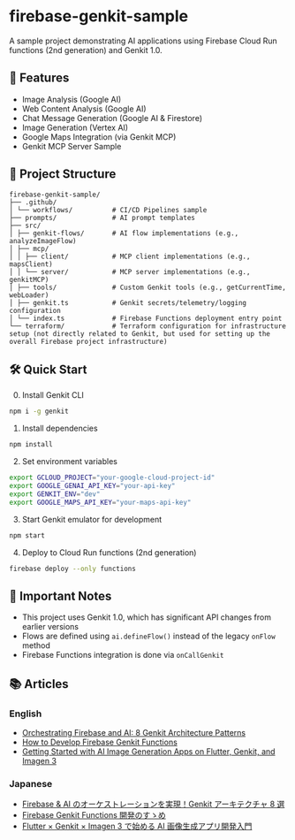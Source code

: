 # firebase-genkit-sample

A sample project demonstrating AI applications using Firebase Cloud Run functions (2nd generation) and Genkit 1.0.

## 🚀 Features

- Image Analysis (Google AI)
- Web Content Analysis (Google AI)
- Chat Message Generation (Google AI & Firestore)
- Image Generation (Vertex AI)
- Google Maps Integration (via Genkit MCP)
- Genkit MCP Server Sample

## 📁 Project Structure

```plain
firebase-genkit-sample/
├── .github/
│ └── workflows/          # CI/CD Pipelines sample
├── prompts/              # AI prompt templates
├── src/
│ ├── genkit-flows/       # AI flow implementations (e.g., analyzeImageFlow)
│ ├── mcp/
│ │ ├── client/           # MCP client implementations (e.g., mapsClient)
│ │ └── server/           # MCP server implementations (e.g., genkitMCP)
│ ├── tools/              # Custom Genkit tools (e.g., getCurrentTime, webLoader)
│ ├── genkit.ts           # Genkit secrets/telemetry/logging configuration
│ └── index.ts            # Firebase Functions deployment entry point
└── terraform/            # Terraform configuration for infrastructure setup (not directly related to Genkit, but used for setting up the overall Firebase project infrastructure)
```

## 🛠 Quick Start

0. Install Genkit CLI

```bash
npm i -g genkit
```

1. Install dependencies

```bash
npm install
```

2. Set environment variables

```bash
export GCLOUD_PROJECT="your-google-cloud-project-id"
export GOOGLE_GENAI_API_KEY="your-api-key"
export GENKIT_ENV="dev"
export GOOGLE_MAPS_API_KEY="your-maps-api-key"
```

3. Start Genkit emulator for development

```bash
npm start
```

4. Deploy to Cloud Run functions (2nd generation)

```bash
firebase deploy --only functions
```

## 📝 Important Notes

- This project uses Genkit 1.0, which has significant API changes from earlier versions
- Flows are defined using `ai.defineFlow()` instead of the legacy `onFlow` method
- Firebase Functions integration is done via `onCallGenkit`

## 📚 Articles

### English

- [Orchestrating Firebase and AI: 8 Genkit Architecture Patterns](https://medium.com/@nozomi-koborinai/orchestrating-firebase-and-ai-8-genkit-architecture-patterns-12e44db40345)
- [How to Develop Firebase Genkit Functions](https://medium.com/@nozomi-koborinai/how-to-develop-firebase-genkit-functions-2677b386a227)
- [Getting Started with AI Image Generation Apps on Flutter, Genkit, and Imagen 3](https://medium.com/@nozomi-koborinai/getting-started-with-ai-image-generation-apps-on-flutter-genkit-and-imagen-3-9a83c63cbdf3)

### Japanese

- [Firebase & AI のオーケストレーションを実現！Genkit アーキテクチャ 8 選](https://zenn.dev/nozomi_cobo/articles/genkit-architecture)
- [Firebase Genkit Functions 開発のすゝめ](https://zenn.dev/nozomi_cobo/articles/genkit-emulator-suite)
- [Flutter × Genkit × Imagen 3 で始める AI 画像生成アプリ開発入門](https://zenn.dev/nozomi_cobo/articles/flutter-genkit-imagen)
